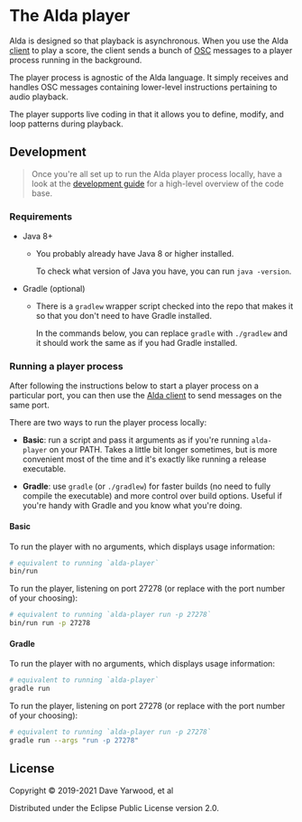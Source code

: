 # The Alda player

Alda is designed so that playback is asynchronous. When you use the Alda
[client](../client) to play a score, the client sends a bunch of
[OSC][osc-page] messages to a player process running in the background.

[osc-page]: http://opensoundcontrol.org

The player process is agnostic of the Alda language. It simply receives and
handles OSC messages containing lower-level instructions pertaining to audio
playback.

The player supports live coding in that it allows you to define, modify, and
loop patterns during playback.

## Development

> Once you're all set up to run the Alda player process locally, have a look at
> the [development guide](./doc/development-guide.md) for a high-level overview
> of the code base.

### Requirements

* Java 8+
  * You probably already have Java 8 or higher installed.

    To check what version of Java you have, you can run `java -version`.

* Gradle (optional)
  * There is a `gradlew` wrapper script checked into the repo that makes it so
    that you don't need to have Gradle installed.

    In the commands below, you can replace `gradle` with `./gradlew` and it
    should work the same as if you had Gradle installed.

### Running a player process

After following the instructions below to start a player process on a particular
port, you can then use the [Alda client](../client) to send messages on the same
port.

There are two ways to run the player process locally:

* **Basic**: run a script and pass it arguments as if you're running
  `alda-player` on your PATH. Takes a little bit longer sometimes, but is more
  convenient most of the time and it's exactly like running a release
  executable.

* **Gradle**: use `gradle` (or `./gradlew`) for faster builds (no need to fully
  compile the executable) and more control over build options. Useful if you're
  handy with Gradle and you know what you're doing.

#### Basic

To run the player with no arguments, which displays usage information:

```bash
# equivalent to running `alda-player`
bin/run
```

To run the player, listening on port 27278 (or replace with the port number of
your choosing):

```bash
# equivalent to running `alda-player run -p 27278`
bin/run run -p 27278
```

#### Gradle

To run the player with no arguments, which displays usage information:

```bash
# equivalent to running `alda-player`
gradle run
```

To run the player, listening on port 27278 (or replace with the port number of
your choosing):

```bash
# equivalent to running `alda-player run -p 27278`
gradle run --args "run -p 27278"
```

## License

Copyright © 2019-2021 Dave Yarwood, et al

Distributed under the Eclipse Public License version 2.0.
